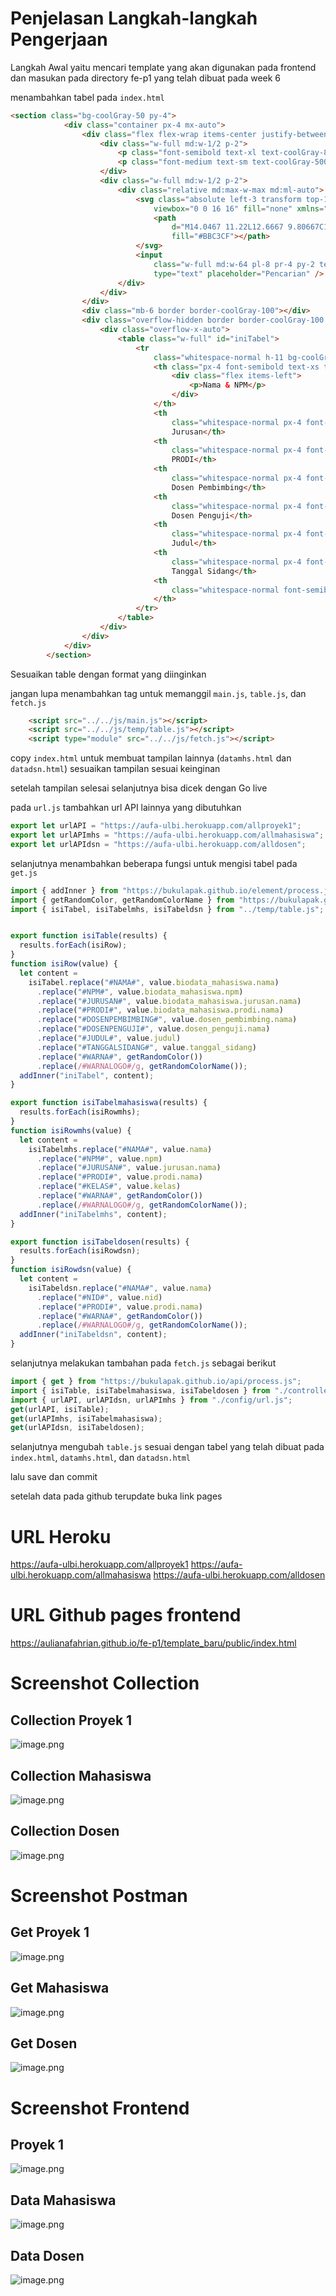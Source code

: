 # Penjelasan Langkah-langkah Pengerjaan
Langkah Awal yaitu mencari template yang akan digunakan pada frontend dan masukan pada directory fe-p1 yang telah dibuat pada week 6

menambahkan tabel pada `index.html` 
```html
<section class="bg-coolGray-50 py-4">
            <div class="container px-4 mx-auto">
                <div class="flex flex-wrap items-center justify-between -m-2 mb-4">
                    <div class="w-full md:w-1/2 p-2">
                        <p class="font-semibold text-xl text-coolGray-800">Data Proyek 1</p>
                        <p class="font-medium text-sm text-coolGray-500">45 Data</p>
                    </div>
                    <div class="w-full md:w-1/2 p-2">
                        <div class="relative md:max-w-max md:ml-auto">
                            <svg class="absolute left-3 transform top-1/2 -translate-y-1/2" width="16" height="16"
                                viewbox="0 0 16 16" fill="none" xmlns="http://www.w3.org/2000/svg">
                                <path
                                    d="M14.0467 11.22L12.6667 9.80667C12.3699 9.5245 11.9955 9.33754 11.5916 9.26983C11.1876 9.20211 10.7727 9.25673 10.4001 9.42667L9.80008 8.82667C10.5071 7.88194 10.83 6.70445 10.7038 5.53122C10.5775 4.358 10.0115 3.27615 9.1197 2.50347C8.22787 1.73078 7.07643 1.32464 5.89718 1.36679C4.71794 1.40894 3.59844 1.89626 2.76405 2.73065C1.92967 3.56503 1.44235 4.68453 1.4002 5.86378C1.35805 7.04302 1.76419 8.19446 2.53687 9.08629C3.30956 9.97812 4.3914 10.5441 5.56463 10.6704C6.73786 10.7966 7.91535 10.4737 8.86007 9.76667L9.45341 10.36C9.26347 10.7331 9.1954 11.1564 9.25879 11.5702C9.32218 11.984 9.51383 12.3675 9.80674 12.6667L11.2201 14.08C11.5951 14.4545 12.1034 14.6649 12.6334 14.6649C13.1634 14.6649 13.6717 14.4545 14.0467 14.08C14.2372 13.8937 14.3886 13.6713 14.4919 13.4257C14.5953 13.1802 14.6485 12.9164 14.6485 12.65C14.6485 12.3836 14.5953 12.1198 14.4919 11.8743C14.3886 11.6287 14.2372 11.4063 14.0467 11.22ZM8.39341 8.39333C7.9269 8.85866 7.33294 9.1753 6.68657 9.30323C6.0402 9.43117 5.37041 9.36466 4.76181 9.11212C4.15321 8.85958 3.63312 8.43234 3.26722 7.88436C2.90132 7.33638 2.70603 6.69224 2.70603 6.03333C2.70603 5.37442 2.90132 4.73029 3.26722 4.18231C3.63312 3.63433 4.15321 3.20708 4.76181 2.95454C5.37041 2.702 6.0402 2.6355 6.68657 2.76343C7.33294 2.89137 7.9269 3.208 8.39341 3.67333C8.70383 3.98297 8.95012 4.35081 9.11816 4.75577C9.2862 5.16074 9.3727 5.59488 9.3727 6.03333C9.3727 6.47178 9.2862 6.90592 9.11816 7.31089C8.95012 7.71586 8.70383 8.08369 8.39341 8.39333ZM13.1067 13.1067C13.0448 13.1692 12.971 13.2187 12.8898 13.2526C12.8086 13.2864 12.7214 13.3039 12.6334 13.3039C12.5454 13.3039 12.4583 13.2864 12.377 13.2526C12.2958 13.2187 12.2221 13.1692 12.1601 13.1067L10.7467 11.6933C10.6843 11.6314 10.6347 11.5576 10.6008 11.4764C10.567 11.3951 10.5495 11.308 10.5495 11.22C10.5495 11.132 10.567 11.0449 10.6008 10.9636C10.6347 10.8824 10.6843 10.8086 10.7467 10.7467C10.8087 10.6842 10.8825 10.6346 10.9637 10.6007C11.0449 10.5669 11.1321 10.5495 11.2201 10.5495C11.3081 10.5495 11.3952 10.5669 11.4765 10.6007C11.5577 10.6346 11.6314 10.6842 11.6934 10.7467L13.1067 12.16C13.1692 12.222 13.2188 12.2957 13.2527 12.3769C13.2865 12.4582 13.3039 12.5453 13.3039 12.6333C13.3039 12.7213 13.2865 12.8085 13.2527 12.8897C13.2188 12.971 13.1692 13.0447 13.1067 13.1067Z"
                                    fill="#BBC3CF"></path>
                            </svg>
                            <input
                                class="w-full md:w-64 pl-8 pr-4 py-2 text-sm text-coolGray-400 font-medium outline-none focus:border-green-500 border border-coolGray-200 rounded-lg shadow-input"
                                type="text" placeholder="Pencarian" />
                        </div>
                    </div>
                </div>
                <div class="mb-6 border border-coolGray-100"></div>
                <div class="overflow-hidden border border-coolGray-100 rounded-md shadow-dashboard">
                    <div class="overflow-x-auto">
                        <table class="w-full" id="iniTabel">
                            <tr
                                class="whitespace-normal h-11 bg-coolGray-50 bg-opacity-80 border-b border-coolGray-100">
                                <th class="px-4 font-semibold text-xs text-coolGray-500 uppercase text-left">
                                    <div class="flex items-left">
                                        <p>Nama & NPM</p>
                                    </div>
                                </th>
                                <th
                                    class="whitespace-normal px-4 font-semibold text-xs text-coolGray-500 uppercase text-left">
                                    Jurusan</th>
                                <th
                                    class="whitespace-normal px-4 font-semibold text-xs text-coolGray-500 uppercase text-left">
                                    PRODI</th>
                                <th
                                    class="whitespace-normal px-4 font-semibold text-xs text-coolGray-500 uppercase text-left">
                                    Dosen Pembimbing</th>
                                <th
                                    class="whitespace-normal px-4 font-semibold text-xs text-coolGray-500 uppercase text-left">
                                    Dosen Penguji</th>
                                <th
                                    class="whitespace-normal px-4 font-semibold text-xs text-coolGray-500 uppercase text-left">
                                    Judul</th>
                                <th
                                    class="whitespace-normal px-4 font-semibold text-xs text-coolGray-500 uppercase text-left">
                                    Tanggal Sidang</th>
                                <th
                                    class="whitespace-normal font-semibold text-xs text-coolGray-500 uppercase text-left">
                                </th>
                            </tr>
                        </table>
                    </div>
                </div>
            </div>
        </section>
```
Sesuaikan table dengan format yang diinginkan

jangan lupa menambahkan tag untuk memanggil `main.js`, `table.js`, dan `fetch.js`

```html
    <script src="../../js/main.js"></script>
    <script src="../../js/temp/table.js"></script>
    <script type="module" src="../../js/fetch.js"></script>
```
copy `index.html` untuk membuat tampilan lainnya (`datamhs.html` dan `datadsn.html`)
sesuaikan tampilan sesuai keinginan 

setelah tampilan selesai selanjutnya bisa dicek dengan Go live

pada `url.js` tambahkan url API lainnya yang dibutuhkan

```javascript
export let urlAPI = "https://aufa-ulbi.herokuapp.com/allproyek1";
export let urlAPImhs = "https://aufa-ulbi.herokuapp.com/allmahasiswa";
export let urlAPIdsn = "https://aufa-ulbi.herokuapp.com/alldosen";
```

selanjutnya menambahkan beberapa fungsi untuk mengisi tabel pada `get.js`

```javascript
import { addInner } from "https://bukulapak.github.io/element/process.js";
import { getRandomColor, getRandomColorName } from "https://bukulapak.github.io/image/process.js";
import { isiTabel, isiTabelmhs, isiTabeldsn } from "../temp/table.js";


export function isiTable(results) {
  results.forEach(isiRow);
}
function isiRow(value) {
  let content =
    isiTabel.replace("#NAMA#", value.biodata_mahasiswa.nama)
      .replace("#NPM#", value.biodata_mahasiswa.npm)
      .replace("#JURUSAN#", value.biodata_mahasiswa.jurusan.nama)
      .replace("#PRODI#", value.biodata_mahasiswa.prodi.nama)
      .replace("#DOSENPEMBIMBING#", value.dosen_pembimbing.nama)
      .replace("#DOSENPENGUJI#", value.dosen_penguji.nama)
      .replace("#JUDUL#", value.judul)
      .replace("#TANGGALSIDANG#", value.tanggal_sidang)
      .replace("#WARNA#", getRandomColor())
      .replace(/#WARNALOGO#/g, getRandomColorName());
  addInner("iniTabel", content);
}

export function isiTabelmahasiswa(results) {
  results.forEach(isiRowmhs);
}
function isiRowmhs(value) {
  let content =
    isiTabelmhs.replace("#NAMA#", value.nama)
      .replace("#NPM#", value.npm)
      .replace("#JURUSAN#", value.jurusan.nama)
      .replace("#PRODI#", value.prodi.nama)
      .replace("#KELAS#", value.kelas)
      .replace("#WARNA#", getRandomColor())
      .replace(/#WARNALOGO#/g, getRandomColorName());
  addInner("iniTabelmhs", content);
}

export function isiTabeldosen(results) {
  results.forEach(isiRowdsn);
}
function isiRowdsn(value) {
  let content =
    isiTabeldsn.replace("#NAMA#", value.nama)
      .replace("#NID#", value.nid)
      .replace("#PRODI#", value.prodi.nama)
      .replace("#WARNA#", getRandomColor())
      .replace(/#WARNALOGO#/g, getRandomColorName());
  addInner("iniTabeldsn", content);
}
```

selanjutnya melakukan tambahan pada `fetch.js` sebagai berikut

```javascript
import { get } from "https://bukulapak.github.io/api/process.js";
import { isiTable, isiTabelmahasiswa, isiTabeldosen } from "./controller/get.js";
import { urlAPI, urlAPIdsn, urlAPImhs } from "./config/url.js";
get(urlAPI, isiTable);
get(urlAPImhs, isiTabelmahasiswa);
get(urlAPIdsn, isiTabeldosen);
```

selanjutnya mengubah `table.js` sesuai dengan tabel yang telah dibuat pada `index.html`, `datamhs.html`, dan `datadsn.html`

lalu save dan commit 

setelah data pada github terupdate buka link pages 



# URL Heroku
https://aufa-ulbi.herokuapp.com/allproyek1
https://aufa-ulbi.herokuapp.com/allmahasiswa
https://aufa-ulbi.herokuapp.com/alldosen

# URL Github pages frontend
https://aulianafahrian.github.io/fe-p1/template_baru/public/index.html
# Screenshot Collection
## Collection Proyek 1
![image.png]( https://raw.githubusercontent.com/aulianafahrian/fe-p1/main/screenshot/Screenshot%20dbproyek1.png )
## Collection Mahasiswa
![image.png]( https://raw.githubusercontent.com/aulianafahrian/fe-p1/main/screenshot/Screenshot%20dbmhs.png )
## Collection Dosen
![image.png]( https://raw.githubusercontent.com/aulianafahrian/fe-p1/main/screenshot/Screenshot%20dbdsn.png )
# Screenshot Postman
## Get Proyek 1
![image.png]( https://github.com/aulianafahrian/fe-p1/blob/main/screenshot/Screenshot%20postman%20dbproyek1.png )
## Get Mahasiswa
![image.png]( https://github.com/aulianafahrian/fe-p1/blob/main/screenshot/Screenshot%20postman%20dbmhs.png )
## Get Dosen
![image.png]( https://raw.githubusercontent.com/aulianafahrian/fe-p1/main/screenshot/Screenshot%20postman%20dosen.png )
# Screenshot Frontend
## Proyek 1
![image.png]( https://raw.githubusercontent.com/aulianafahrian/fe-p1/main/screenshot/Screenshot%20fe%20pyk1.png )

## Data Mahasiswa
![image.png]( https://raw.githubusercontent.com/aulianafahrian/fe-p1/main/screenshot/Screenshot%20fe%20mhs.png )
## Data Dosen
![image.png]( https://raw.githubusercontent.com/aulianafahrian/fe-p1/main/screenshot/Screenshot%20fe%20dsn.png )